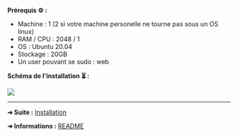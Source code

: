 **Prérequis ⚙️ :** 
- Machine : 1 (2 si votre machine personelle ne tourne pas sous un OS linux)
- RAM / CPU : 2048 / 1
- OS : Ubuntu 20.04
- Stockage : 20GB
- Un user pouvant se sudo : web

**Schéma de l'installation ⏳ :**

<img src="https://cdn.discordapp.com/attachments/497025479233241099/939972398663471164/unknown.png">

---

**➔ Suite :** [Installation](https://github.com/HyouKash/spacecrypto.me/blob/main/Documentation/Installation.md)

**➔ Informations :** [README](https://github.com/HyouKash/spacecrypto.me/blob/main/README.md)

